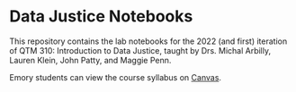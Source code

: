 # Data Justice Notebooks

This repository contains the lab notebooks for the 2022 (and first) iteration of QTM 310: Introduction to Data Justice, taught by Drs. Michal Arbilly, Lauren Klein, John Patty, and Maggie Penn.

Emory students can view the course syllabus on [Canvas](https://canvas.emory.edu/courses/99301).
